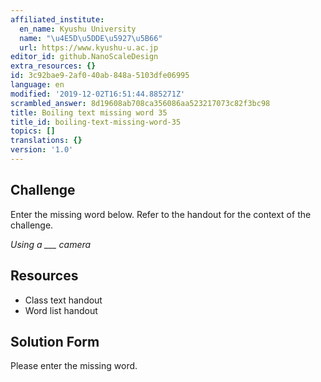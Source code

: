 ```yaml
---
affiliated_institute:
  en_name: Kyushu University
  name: "\u4E5D\u5DDE\u5927\u5B66"
  url: https://www.kyushu-u.ac.jp
editor_id: github.NanoScaleDesign
extra_resources: {}
id: 3c92bae9-2af0-40ab-848a-5103dfe06995
language: en
modified: '2019-12-02T16:51:44.885271Z'
scrambled_answer: 8d19608ab708ca356086aa523217073c82f3bc98
title: Boiling text missing word 35
title_id: boiling-text-missing-word-35
topics: []
translations: {}
version: '1.0'
---
```


## Challenge
Enter the missing word below. Refer to the handout for the context of the challenge.

*Using a ___ camera*


## Resources
- Class text handout
- Word list handout


## Solution Form
Please enter the missing word.
